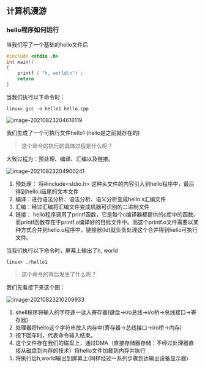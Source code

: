 ## 计算机漫游

### hello程序如何运行

当我们写了一个基础的hello文件后

```cpp
#include <stdio .h>
int main()
{
	printf ( "h, world\n") ;
	return
}
```

当我们执行以下命令时：

```shell
linux> gcc -o hello1 hello.cpp
```

![image-20210823204618119](https://cdn.jsdelivr.net/gh/cheerfulman/picGo/img/20210823204625.png)

我们生成了一个可执行文件hello1 (hello是之前就存在的)

> 这个命令的执行的具体过程是什么呢？

大致过程为：预处理、编译、汇编以及链接。

![image-20210823204900241](https://cdn.jsdelivr.net/gh/cheerfulman/picGo/img/20210823204900.png)

1. 预处理： 将#include<stdio.h> 这种头文件的内容引入到hello程序中，最后得到hello.i结尾的文本文件
2. 编译：进行语法分析、语法分析、语义分析变成hello.s汇编文件
3. 汇编：经过汇编将汇编文件变成机器可识别的二进制文件
4. 链接： hello程序调用了printf函数，它是每个c编译器都提供的c库中的函数。而printf函数存在于printf.o编译好的目标文件中。而这个printf.o文件需要以某种方式合并到hello.o程序中，链接器(ld)就负责处理这个合并得到hello可执行文件。

当我们执行以下命令时，屏幕上输出了h, world

```shel
linux> ./hello1
```

> 这个命令的背后发生了什么呢？

我们先看接下来这个图：

![image-20210823210209933](https://cdn.jsdelivr.net/gh/cheerfulman/picGo/img/20210823210210.png)

1. shell程序将输入的字符逐一读入寄存器(键盘->i/o总线->i/o桥->总线接口->寄存器)
2. 处理器将hello这个字符串放入内存中(寄存器->总线接口->i/o桥->内存)
3. 按下回车时，代表命令输入结束。
4. 这个文件存在我们的磁盘上，通过DMA（直接存储器存储：不经过处理器直接从磁盘到内存的技术）将hello文件加载到内存并执行
5. 将执行后h,world输出到屏幕上(同样经过一系列步骤到达输出设备显示器)

### 

